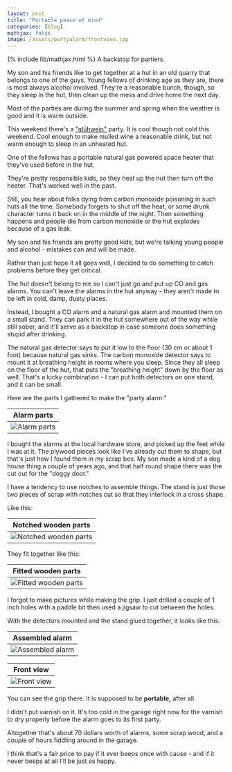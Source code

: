 ```yaml
---
layout: post
title: "Portable peace of mind"
categories: [blog]
mathjax: false
image: /assets/partyalarm/frontview.jpg
---
```

{% include lib/mathjax.html %}
A backstop for partiers.

My son and his friends like to get together at a hut in an old quarry that belongs to one of the guys.  Young fellows of drinking age as they are, there is most always alcohol involved.  They're a reasonable bunch, though, so they sleep in the hut, then clean up the mess and drive home the next day.

Most of the parties are during the summer and spring when the weather is good and it is warm outside.

This weekend there's a ["glühwein"](https://en.wikipedia.org/wiki/Mulled_wine) party.  It is cool though not cold this weekend.  Cool enough to make mulled wine a reasonable drink, but not warm enough to sleep in an unheated hut.

One of the fellows has a portable natural gas powered space heater that they've used before in the hut.

They're pretty responsible kids, so they heat up the hut then turn off the heater.  That's worked well in the past.

Still, you hear about folks dying from carbon monoxide poisoning in such huts all the time.  Somebody forgets to shut off the heat, or some drunk character turns it back on in the middle of the night.  Then something happens and people die from carbon monoxide or the hut explodes because of a gas leak.

My son and his friends are pretty good kids, but we're talking young people and alcohol - mistakes can and will be made.

Rather than just hope it all goes well, I decided to do something to catch problems before they get critical.

The hut doesn't belong to me so I can't just go and put up CO and gas alarms.  You can't leave the alarms in the hut anyway - they aren't made to be left in cold, damp, dusty places.

Instead, I bought a CO alarm and a natural gas alarm and mounted them on a small stand.  They can park it in the hut somewhere out of the way while still sober, and it'll serve as a backstop in case someone does something stupid after drinking.

The natural gas detector says to put it low to the floor (30 cm or about 1 foot) because natural gas sinks.  The carbon monoxide detector says to mount it at breathing height in rooms where you sleep.  Since they all sleep on the floor of the hut, that puts the "breathing height" down by the floor as well.  That's a lucky combination - I can put both detectors on one stand, and it can be small.

Here are the parts I gathered to make the "party alarm:"

|Alarm parts|
|---------------------|
|![Alarm parts](/assets/partyalarm/pieces.jpg)|

I bought the alarms at the local hardware store, and picked up the feet while I was at it.  The plywood pieces look like I've already cut them to shape, but that's just how I found them in my scrap box.  My son made a kind of a dog house thing a couple of years ago, and that half round shape there was the cut out for the "doggy door."

I have a tendency to use notches to assemble things.  The stand is just those two pieces of scrap with notches cut so that they interlock in a cross shape.

Like this:

|Notched wooden parts|
|---------------------|
|![Notched wooden parts](/assets/partyalarm/notches.jpg)|

They fit together like this:

|Fitted wooden parts|
|---------------------|
|![Fitted wooden parts](/assets/partyalarm/fitted.jpg)|

I forgot to make pictures while making the grip.  I just drilled a couple of 1 inch holes with a paddle bit then used a jigsaw to cut between the holes.

With the detectors mounted and the stand glued together, it looks like this:

|Assembled alarm|
|---------------------|
|![Assembled alarm](/assets/partyalarm/alarms.jpg)|


|Front view|
|---------------------|
|![Front view](/assets/partyalarm/frontview.jpg)|

You can see the grip there.  It is supposed to be **portable,** after all.

I didn't put varnish on it.  It's too cold in the garage right now for the varnish to dry properly before the alarm goes to its first party.

Altogether that's about 70 dollars worth of alarms, some scrap wood, and a couple of hours fiddling around in the garage.

I think that's a fair price to pay if it ever beeps once with cause - and if it never beeps at all I'll be just as happy.
